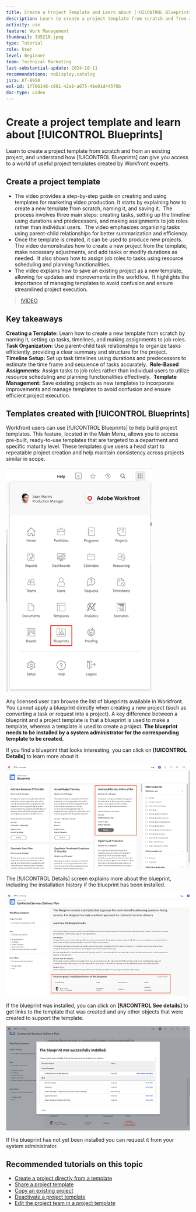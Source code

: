 ```yaml
---
title: Create a Project Template and Learn about [!UICONTROL Blueprints]
description: Learn to create a project template from scratch and from an existing project, and understand how [!UICONTROL Blueprints] can give you access to a world of useful project templates created by Workfront experts.
activity: use
feature: Work Management
thumbnail: 335210.jpeg
type: Tutorial
role: User
level: Beginner
team: Technical Marketing
last-substantial-update: 2024-10-11
recommendations: noDisplay,catalog
jira: KT-8950
exl-id: 1f706148-c001-42a8-a675-48e91d445f0b
doc-type: video
---
```

# Create a project template and learn about [!UICONTROL Blueprints]


Learn to create a project template from scratch and from an existing project, and understand how [!UICONTROL Blueprints] can give you access to a world of useful project templates created by Workfront experts.

## Create a project template

* The video provides a step-by-step guide on creating and using templates for marketing video production. It starts by explaining how to create a new template from scratch, naming it, and saving it. ​ The process involves three main steps: creating tasks, setting up the timeline using durations and predecessors, and making assignments to job roles rather than individual users. ​ The video emphasizes organizing tasks using parent-child relationships for better summarization and efficiency. ​
* Once the template is created, it can be used to produce new projects. The video demonstrates how to create a new project from the template, make necessary adjustments, and add tasks or modify durations as needed. ​ It also shows how to assign job roles to tasks using resource scheduling and planning functionalities. ​
* The video explains how to save an existing project as a new template, allowing for updates and improvements in the workflow. ​ It highlights the importance of managing templates to avoid confusion and ensure streamlined project execution. ​

>[!VIDEO](https://video.tv.adobe.com/v/335210/?quality=12&learn=on)

## Key takeaways

**Creating a Template:** Learn how to create a new template from scratch by naming it, setting up tasks, timelines, and making assignments to job roles. ​
**Task Organization:** Use parent-child task relationships to organize tasks efficiently, providing a clear summary and structure for the project. ​
**Timeline Setup:** Set up task timelines using durations and predecessors to estimate the time frame and sequence of tasks accurately. ​
**Role-Based Assignments:** Assign tasks to job roles rather than individual users to utilize resource scheduling and planning functionalities effectively. ​
**Template Management:** Save existing projects as new templates to incorporate improvements and manage templates to avoid confusion and ensure efficient project execution. ​


## Templates created with [!UICONTROL Blueprints] 

  Workfront users can use [!UICONTROL Blueprints] to help build project templates. This feature, located in the Main Menu, allows you to access pre-built, ready-to-use templates that are targeted to a department and specific maturity level. These templates give users a head start to repeatable project creation and help maintain consistency across projects similar in scope. 

![Blueprints in Main Menu](assets/pt-blueprints-01.png)

Any licensed user can browse the list of blueprints available in Workfront. You cannot apply a blueprint directly when creating a new project (such as converting a task or request into a project). A key difference between a blueprint and a project template is that a blueprint is used to make a template, whereas a template is used to create a project. **The blueprint needs to be installed by a system administrator for the corresponding template to be created.**

If you find a blueprint that looks interesting, you can click on **[!UICONTROL Details]** to learn more about it. 

![List of blueprints](assets/pt-blueprints-02.png)

The [!UICONTROL Details] screen explains more about the blueprint, including the installation history if the blueprint has been installed.

![Details about the use of a blueprint](assets/pt-blueprints-03.png)

If the blueprint was installed, you can click on **[!UICONTROL See details]** to get links to the template that was created and any other objects that were created to support the template.

![Details about the installation of a blueprint](assets/pt-blueprints-04.png)

If the blueprint has not yet been installed you can request it from your system administrator.

## Recommended tutorials on this topic

* [Create a project directly from a template](/help/manage-work/create-and-manage-project-templates/create-a-project-directly-from-a-template.md)
* [Share a project template](/help/manage-work/create-and-manage-project-templates/share-a-project-template.md)
* [Copy an existing project](/help/manage-work/manage-projects/copy-an-existing-project.md)
* [Deactivate a project template](/help/manage-work/create-and-manage-project-templates/deactivate-a-project-template.md)
* [Edit the project team in a project template](/help/manage-work/create-and-manage-project-templates/edit-the-project-team-in-a-project-template.md)
